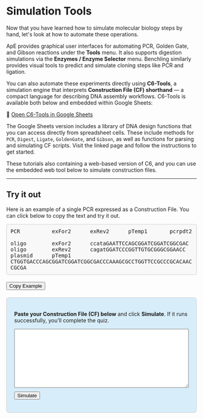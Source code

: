 # Simulation Tools

Now that you have learned how to simulate molecular biology steps by hand, let's look at how to automate these operations.

ApE provides graphical user interfaces for automating PCR, Golden Gate, and Gibson reactions under the **Tools** menu. It also supports digestion simulations via the **Enzymes / Enzyme Selector** menu. Benchling similarly provides visual tools to predict and simulate cloning steps like PCR and ligation.

You can also automate these experiments directly using **C6-Tools**, a simulation engine that interprets **Construction File (CF) shorthand** — a compact language for describing DNA assembly workflows. C6-Tools is available both below and embedded within Google Sheets:

🔗 [Open C6-Tools in Google Sheets](https://docs.google.com/spreadsheets/d/1WATXfGTY0VgpDDVf2EDKTBbBRSOQa_rFcOwFp1GsBjU/edit?usp=sharing)

The Google Sheets version includes a library of DNA design functions that you can access directly from spreadsheet cells. These include methods for `PCR`, `Digest`, `Ligate`, `GoldenGate`, and `Gibson`, as well as functions for parsing and simulating CF scripts. Visit the linked page and follow the instructions to get started.

These tutorials also containing a web-based version of C6, and you can use the embedded web tool below to simulate construction files.

--- 

## Try it out

Here is an example of a single PCR expressed as a Construction File. You can click below to copy the text and try it out.

<pre id="cf_quiz_example" style="background:#f8f8f8; border:1px solid #ccc; padding:10px; border-radius:4px; white-space:pre-wrap;">PCR          exFor2      exRev2      pTemp1       pcrpdt2

oligo        exFor2      ccataGAATTCCAGCGGATCGGATCGGCGAC
oligo        exRev2      cagatGGATCCCGGTTGTGCGGGCGGAACC
plasmid      pTemp1      CTGGTGACCCAGCGGATCGGATCGGCGACCCAAAGCGCCTGGTTCCGCCCGCACAACCGCGA</pre>
<button onclick="navigator.clipboard.writeText(document.getElementById('cf_quiz_example').innerText)" style="margin-top:5px;">Copy Example</button>

<form id="cf_quiz_form" style="background-color:#d8edfa; padding:20px; border:1px solid #ccc; border-radius:6px; margin-top:20px;">
  <p><strong>Paste your Construction File (CF) below</strong> and click <strong>Simulate</strong>. If it runs successfully, you’ll complete the quiz.</p>
  <textarea id="cf_quiz_input" rows="10" style="width:100%; font-family:monospace;"></textarea>
  <br>
  <button type="button" id="cf_quiz_btn" style="margin-top:10px;">Simulate</button>
  <p id="cf_quiz_result" style="margin-top: 10px; font-weight:bold;"></p>
</form>

<script>
  document.getElementById("cf_quiz_btn").addEventListener("click", function () {
    const input = document.getElementById("cf_quiz_input").value.trim();
    const resultP = document.getElementById("cf_quiz_result");
    resultP.innerHTML = "";

    try {
      if (!window.C6 || typeof window.C6.parseCF !== "function") {
        throw new Error("C6 tools not loaded. Please ensure window.C6 is available.");
      }

      const steps = window.C6.parseCF(input);
      console.log(steps)

      const results = window.C6.simCF(steps);
      console.log(results)

      if (!Array.isArray(results) || results.length === 0) {
        resultP.innerHTML = "❌ No simulation steps returned. Please check your input.";
        return;
      }

      let outputHTML = "<p style='color:green; font-weight:bold;'>✅ Simulation successful!</p>";
      outputHTML += "<table style='width:100%; border-collapse:collapse;'><thead><tr><th style='border-bottom:1px solid #ccc; text-align:left;'>Name</th><th style='border-bottom:1px solid #ccc; text-align:left;'>Sequence</th></tr></thead><tbody>";

      results.forEach(row => {
        if (Array.isArray(row) && row.length >= 2) {
          const name = row[0];
          const seq = row[1];
          outputHTML += `<tr><td style="padding:4px 8px; border-bottom:1px solid #eee;">${name}</td><td style="padding:4px 8px; border-bottom:1px solid #eee; font-family:monospace;">${seq}</td></tr>`;
        }
      });

      outputHTML += "</tbody></table>";
      resultP.innerHTML = outputHTML;

      if (typeof window.progressManager !== "undefined") {
        window.progressManager.addCompletion("simulation_tools_q1", "correct");
      }
    } catch (err) {
      resultP.innerHTML = `<span style="color:red;">❌ Error: ${err.message}</span>`;
    }
  });
</script>
